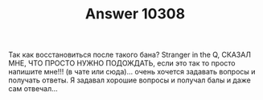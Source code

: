 ﻿---
title: "Answer 10308"
se.owner.user_id: 230420
se.owner.display_name: "Arthur Alunts"
se.owner.link: "https://ru.meta.stackoverflow.com/users/230420/arthur-alunts"
se.answer_id: 10308
se.question_id: 6021
se.post_type: answer
se.score: 0
se.is_accepted: False
---
<p>Так как восстановиться после такого бана? Stranger in the Q, СКАЗАЛ МНЕ, ЧТО ПРОСТО НУЖНО ПОДОЖДАТЬ, если это так то просто напишите мне!!! (в чате или сюда)... очень хочется задавать вопросы и получать ответы. Я задавал хорошие вопросы и получал балы и даже сам отвечал...</p>
